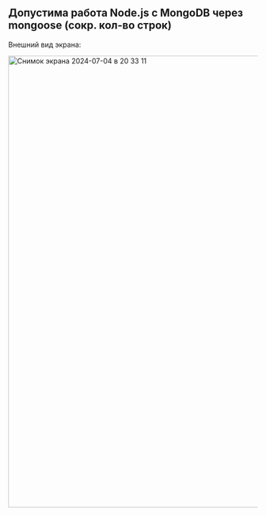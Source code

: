 Допустима работа Node.js с MongoDB через mongoose (сокр. кол-во строк)
--
Внешний вид экрана:

<img width="912" alt="Снимок экрана 2024-07-04 в 20 33 11" src="https://github.com/alex1543/practNode/assets/10297748/e744a48f-c475-4884-9362-1e44cc076cbd">


